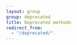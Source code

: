 ```yaml
---
layout: group
group: deprecated
title: Deprecated methods
redirect_from:
  - "/deprecated/"
---
```

